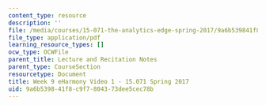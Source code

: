 ```yaml
---
content_type: resource
description: ''
file: /media/courses/15-071-the-analytics-edge-spring-2017/9a6b539841f8c9f7804373dee5cec78b_MIT15_071S17_Unit9_eHarmony.pdf
file_type: application/pdf
learning_resource_types: []
ocw_type: OCWFile
parent_title: Lecture and Recitation Notes
parent_type: CourseSection
resourcetype: Document
title: Week 9 eHarmony Video 1 - 15.071 Spring 2017
uid: 9a6b5398-41f8-c9f7-8043-73dee5cec78b
---
```

